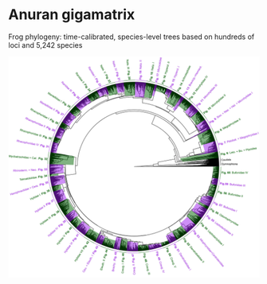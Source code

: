 # Anuran gigamatrix
Frog phylogeny: time-calibrated, species-level trees based on hundreds of loci and 5,242 species

![Phylogeny Overview](https://github.com/nhm-herpetology/frog-gigamatrix/blob/main/phylogeny_overview.jpg)
